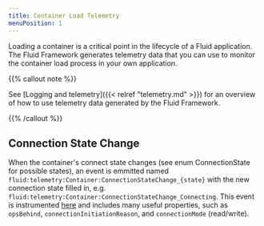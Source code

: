 ```yaml
---
title: Container Load Telemetry
menuPosition: 1
---
```


Loading a container is a critical point in the lifecycle of a Fluid application. The Fluid Framework generates telemetry data that you can use to monitor the container load process in your own application.

{{% callout note %}}

See [Logging and telemetry]({{< relref "telemetry.md" >}}) for an overview of how to use telemetry data generated by the Fluid Framework.

{{% /callout %}}

## Connection State Change

When the container's connect state changes (see enum ConnectionState for possible states), an event is emmitted named `fluid:telemetry:Container:ConnectionStateChange_{state}` with the new connection state filled in, e.g. `fluid:telemetry:Container:ConnectionStateChange_Connecting`.  This event is instrumented [here](https://github.com/microsoft/FluidFramework/blob/4d12aa275c07246821d8baf1a31332d31250c93e/packages/loader/container-loader/src/container.ts#L1713) and includes many useful properties, such as `opsBehind`, `connectionInitiationReason`, and `connectionMode` (read/write).

